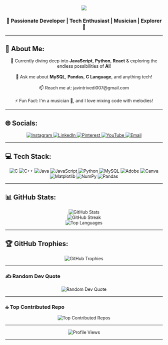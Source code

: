 <h1 align="center">
    <img src="https://readme-typing-svg.herokuapp.com/?font=Righteous&size=35&center=true&vCenter=true&width=500&height=70&duration=5500&lines=Hi+There!+👋;+I'm+Javin+Trivedi!" />
</h1>
<h3 align="center">🚀 Passionate Developer | Tech Enthusiast | Musician | Explorer 🌟</h3>

---

## 💫 About Me:
<p align="center">
  🌱 Currently diving deep into <strong>JavaScript</strong>, <strong>Python</strong>, <strong>React</strong> & exploring the endless possibilities of <strong>AI</strong>!<br><br>
  💬 Ask me about <strong>MySQL</strong>, <strong>Pandas</strong>, <strong>C Language</strong>, and anything tech!<br><br>
  📫 Reach me at: javintrivedi007@gmail.com<br><br>
  ⚡ Fun Fact: I'm a musician 🎸, and I love mixing code with melodies!
</p>

---

## 🌐 Socials:
<p align="center">
  <a href="https://instagram.com/javintrivedi" target="_blank">
    <img src="https://img.shields.io/badge/Instagram-%23E4405F.svg?logo=Instagram&logoColor=white" alt="Instagram">
  </a>
  <a href="https://linkedin.com/in/javintrivedi" target="_blank">
    <img src="https://img.shields.io/badge/LinkedIn-%230077B5.svg?logo=linkedin&logoColor=white" alt="LinkedIn">
  </a>
  <a href="https://pinterest.com/javintrivedi007" target="_blank">
    <img src="https://img.shields.io/badge/Pinterest-%23E60023.svg?logo=Pinterest&logoColor=white" alt="Pinterest">
  </a>
  <a href="https://youtube.com/@quarancreativejt" target="_blank">
    <img src="https://img.shields.io/badge/YouTube-%23FF0000.svg?logo=YouTube&logoColor=white" alt="YouTube">
  </a>
  <a href="mailto:javintrivedi007@gmail.com" target="_blank">
    <img src="https://img.shields.io/badge/Email-D14836?logo=gmail&logoColor=white" alt="Email">
  </a>
</p>

---

## 💻 Tech Stack:
<p align="center">
  <img src="https://img.shields.io/badge/c-%2300599C.svg?style=for-the-badge&logo=c&logoColor=white" alt="C">
  <img src="https://img.shields.io/badge/c++-%2300599C.svg?style=for-the-badge&logo=c%2B%2B&logoColor=white" alt="C++">
  <img src="https://img.shields.io/badge/java-%23ED8B00.svg?style=for-the-badge&logo=openjdk&logoColor=white" alt="Java">
  <img src="https://img.shields.io/badge/javascript-%23323330.svg?style=for-the-badge&logo=javascript&logoColor=%23F7DF1E" alt="JavaScript">
  <img src="https://img.shields.io/badge/python-3670A0?style=for-the-badge&logo=python&logoColor=ffdd54" alt="Python">
  <img src="https://img.shields.io/badge/mysql-4479A1.svg?style=for-the-badge&logo=mysql&logoColor=white" alt="MySQL">
  <img src="https://img.shields.io/badge/adobe-%23FF0000.svg?style=for-the-badge&logo=adobe&logoColor=white" alt="Adobe">
  <img src="https://img.shields.io/badge/Canva-%2300C4CC.svg?style=for-the-badge&logo=Canva&logoColor=white" alt="Canva">
  <img src="https://img.shields.io/badge/Matplotlib-%23ffffff.svg?style=for-the-badge&logo=Matplotlib&logoColor=black" alt="Matplotlib">
  <img src="https://img.shields.io/badge/NumPy-%23013243.svg?style=for-the-badge&logo=numpy&logoColor=white" alt="NumPy">
  <img src="https://img.shields.io/badge/pandas-%23150458.svg?style=for-the-badge&logo=pandas&logoColor=white" alt="Pandas">
</p>

---

## 📊 GitHub Stats:
<p align="center">
  <img src="https://github-readme-stats.vercel.app/api?username=javintrivedi&theme=dracula&hide_border=true&include_all_commits=true&count_private=false" alt="GitHub Stats">
  <br/>
  <img src="https://github-readme-streak-stats.herokuapp.com/?user=javintrivedi&theme=dracula&hide_border=true" alt="GitHub Streak">
  <br/>
  <img src="https://github-readme-stats.vercel.app/api/top-langs/?username=javintrivedi&theme=dracula&hide_border=true&include_all_commits=true&count_private=false&layout=compact" alt="Top Languages">
</p>

---

## 🏆 GitHub Trophies:
<p align="center">
  <img src="https://github-profile-trophy.vercel.app/?username=javintrivedi&theme=dracula&no-frame=false&no-bg=true&margin-w=4" alt="GitHub Trophies">
</p>

---

### ✍️ Random Dev Quote
<p align="center">
  <img src="https://quotes-github-readme.vercel.app/api?type=horizontal&theme=radical" alt="Random Dev Quote">
</p>

---

### 🔝 Top Contributed Repo
<p align="center">
  <img src="https://github-contributor-stats.vercel.app/api?username=javintrivedi&limit=5&theme=onedark&combine_all_yearly_contributions=true" alt="Top Contributed Repos">
</p>

---

<p align="center">
  <img src="https://komarev.com/ghpvc/?username=dharal-naik2010&label=Profile%20Views&color=0e75b6&style=flat" alt="Profile Views" />
</p>

---

